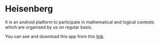 # Heisenberg

It is an android platform to participate in mathematical and logical contests
which are organised by us on regular basis.


You can see and download this app from this [link](https://play.google.com/store/apps/details?id=com.heisenberg).
